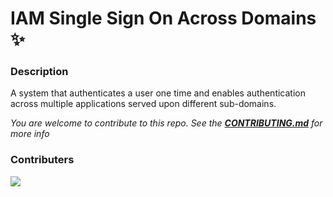 # IAM Single Sign On Across Domains ✨

### Description
A system that authenticates a user one time and enables authentication across multiple applications served upon different sub-domains.

*You are welcome to contribute to this repo. See the [**CONTRIBUTING.md**](./CONTRIBUTING.md) for more info*

### Contributers
<a href="https://github.com/pattarai/iam-single-sign-on-across-domains/graphs/contributors">
  <img src="https://contrib.rocks/image?repo=pattarai/iam-single-sign-on-across-domains" />
</a>


